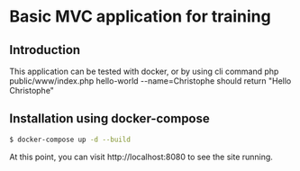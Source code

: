 # Basic MVC application for training

## Introduction

This application can be tested with docker, or by using cli command 
    php public/www/index.php hello-world --name=Christophe should return "Hello Christophe"


## Installation using docker-compose

```bash
$ docker-compose up -d --build
```

At this point, you can visit http://localhost:8080 to see the site running.
